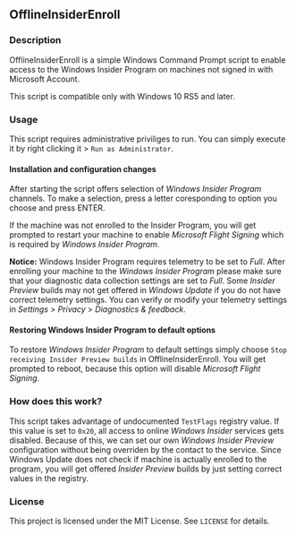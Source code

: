 OfflineInsiderEnroll
--------------------

### Description
OfflineInsiderEnroll is a simple Windows Command Prompt script to enable access
to the Windows Insider Program on machines not signed in with Microsoft Account.

This script is compatible only with Windows 10 RS5 and later.

### Usage
This script requires administrative priviliges to run. You can simply execute it
by right clicking it > `Run as Administrator`.

#### Installation and configuration changes
After starting the script offers selection of *Windows Insider Program* channels.
To make a selection, press a letter coresponding to option you choose and press
ENTER.

If the machine was not enrolled to the Insider Program, you will get prompted to
restart your machine to enable *Microsoft Flight Signing* which is required by
*Windows Insider Program*.

**Notice:** Windows Insider Program requires telemetry to be set to *Full*.
After enrolling your machine to the *Windows Insider Program* please make sure
that your diagnostic data collection settings are set to *Full*. Some *Insider
Preview* builds may not get offered in *Windows Update* if you do not have
correct telemetry settings. You can verify or modify your telemetry settings in
*Settings* > *Privacy* > *Diagnostics & feedback*.

#### Restoring Windows Insider Program to default options
To restore *Windows Insider Program* to default settings simply choose `Stop
receiving Insider Preview builds` in OfflineInsiderEnroll. You will get prompted
to reboot, because this option will disable *Microsoft Flight Signing*.

### How does this work?
This script takes advantage of undocumented `TestFlags` registry value.
If this value is set to `0x20`, all access to online *Windows Insider* services
gets disabled. Because of this, we can set our own *Windows Insider Preview*
configuration without being overriden by the contact to the service. Since
Windows Update does not check if machine is actually enrolled to the program,
you will get offered *Insider Preview* builds by just setting correct values in
the registry.

### License
This project is licensed under the MIT License. See `LICENSE` for details.
